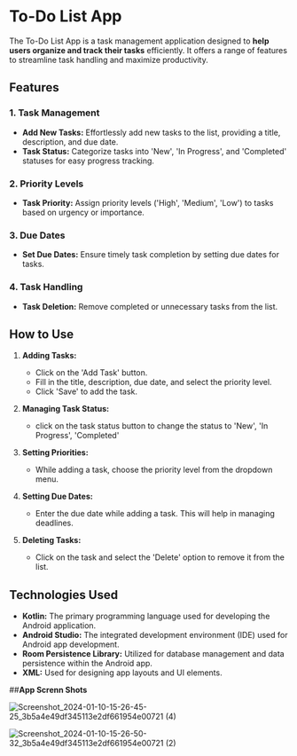 # **To-Do List App**

The To-Do List App is a task management application designed to **help users organize and track their tasks** efficiently. It offers a range of features to streamline task handling and maximize productivity.

## **Features**

### **1. Task Management**

- **Add New Tasks:** Effortlessly add new tasks to the list, providing a title, description, and due date.
- **Task Status:** Categorize tasks into 'New', 'In Progress', and 'Completed' statuses for easy progress tracking.

### **2. Priority Levels**

- **Task Priority:** Assign priority levels ('High', 'Medium', 'Low') to tasks based on urgency or importance.

### **3. Due Dates**

- **Set Due Dates:** Ensure timely task completion by setting due dates for tasks.

### **4. Task Handling**

- **Task Deletion:** Remove completed or unnecessary tasks from the list.

## **How to Use**

1. **Adding Tasks:**
   - Click on the 'Add Task' button.
   - Fill in the title, description, due date, and select the priority level.
   - Click 'Save' to add the task.

2. **Managing Task Status:**
   - click on the task status button to change the status to 'New', 'In Progress', 'Completed'

3. **Setting Priorities:**
   - While adding a task, choose the priority level from the dropdown menu.

4. **Setting Due Dates:**
   - Enter the due date while adding a task. This will help in managing deadlines.

5. **Deleting Tasks:**
   - Click on the task and select the 'Delete' option to remove it from the list.

## **Technologies Used**

- **Kotlin:** The primary programming language used for developing the Android application.
- **Android Studio:** The integrated development environment (IDE) used for Android app development.
- **Room Persistence Library:** Utilized for database management and data persistence within the Android app.
- **XML:** Used for designing app layouts and UI elements.

##**App Screnn Shots**


![Screenshot_2024-01-10-15-26-45-25_3b5a4e49df345113e2df661954e00721 (4)](https://github.com/siri0249/todoapplication/assets/114393063/7f13d1a6-3e4d-4313-8f02-38a3e478c20c)


![Screenshot_2024-01-10-15-26-50-32_3b5a4e49df345113e2df661954e00721 (2)](https://github.com/siri0249/todoapplication/assets/114393063/ed1bac8b-096e-4d89-ae25-7d5459228765)
